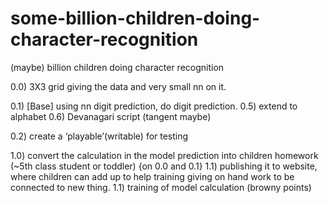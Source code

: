 # some-billion-children-doing-character-recognition
(maybe) billion children doing character recognition

0.0) 3X3 grid giving the data and very small nn on it.

0.1) [Base] using nn digit prediction, do digit prediction.
0.5) extend to alphabet
0.6) Devanagari script (tangent maybe)

0.2) create a ‘playable’(writable) for testing

1.0) convert the calculation in the model prediction into children homework (~5th class student or toddler) {on 0.0 and 0.1} 
1.1) publishing it to website, where children can add up to help training giving on hand work to be connected to new thing.
1.1) training of model calculation (browny points) 
